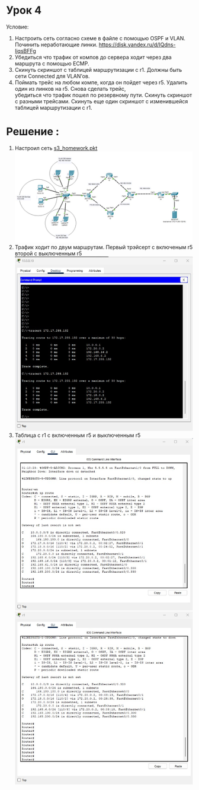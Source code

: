 # Урок 4

Условие:
1. Настроить сеть согласно схеме в файле с помощью OSPF и VLAN. Починить неработающие линки.
   https://disk.yandex.ru/d/IQdns-ljqsBFFg
2. Убедиться что трафик от компов до сервера ходит через два маршрута с помощью ЕСМР.
3. Скинуть скриншот с таблицей маршрутизации с r1. Должны быть сети Connected для VLAN’ов.
4. Поймать трейс на любом компе, когда он пойдет через r5. Удалить один из линков на r5. Снова сделать трейс, <br>
   убедиться что трафик пошел по резервному пути. Скинуть скриншот с разными трейсами.
   Скинуть еще один скриншот с изменившейся таблицей маршрутизации с r1.

# Решение :

1. Настроил сеть [s3_homework.pkt](s3_homework.pkt) 
   <br>
   ![Homework_0_img.jpg](Homework_0_img.jpg)
   <br>
2. Трафик ходит по двум маршрутам. Первый трэйсерт с включеным r5 второй с выключенным r5 
   <br>
   ![Homework_1_img.jpg](Homework_1_img.jpg) 
   <br>
3. Таблица с r1 с включенным r5 и выключенным r5 <br>
   ![Homework_2_img.jpg](Homework_2_img.jpg) <br>
   ![Homework_3_img.jpg](Homework_3_img.jpg)
